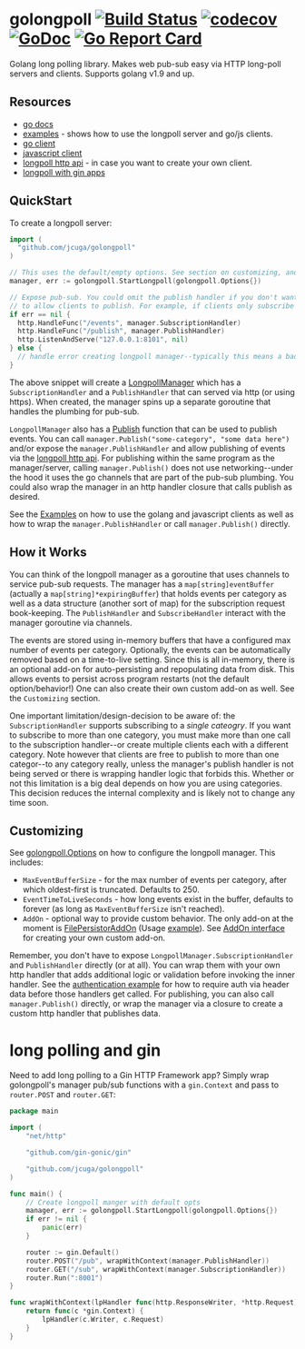 # golongpoll [![Build Status](https://travis-ci.com/jcuga/golongpoll.svg?branch=master)](https://travis-ci.com/jcuga/golongpoll) [![codecov](https://codecov.io/gh/jcuga/golongpoll/branch/master/graph/badge.svg)](https://codecov.io/gh/jcuga/golongpoll)  [![GoDoc](https://godoc.org/github.com/jcuga/golongpoll?status.svg)](https://godoc.org/github.com/jcuga/golongpoll) [![Go Report Card](https://goreportcard.com/badge/jcuga/golongpoll)](https://goreportcard.com/report/jcuga/golongpoll)
Golang long polling library. Makes web pub-sub easy via HTTP long-poll servers and clients.  Supports golang v1.9 and up.

## Resources
* [go docs](https://pkg.go.dev/github.com/jcuga/golongpoll)
* [examples](/examples/README.md) - shows how to use the longpoll server and go/js clients.
* [go client](/client/README.md)
* [javascript client](/js-client/README.md)
* [longpoll http api](/HttpLongPollAPI.md) - in case you want to create your own client.
* [longpoll with gin apps](#long-polling-and-gin)

## QuickStart
To create a longpoll server:
```go
import (
  "github.com/jcuga/golongpoll"
)

// This uses the default/empty options. See section on customizing, and Options go docs.
manager, err := golongpoll.StartLongpoll(golongpoll.Options{})

// Expose pub-sub. You could omit the publish handler if you don't want
// to allow clients to publish. For example, if clients only subscribe to data.
if err == nil {
  http.HandleFunc("/events", manager.SubscriptionHandler)
  http.HandleFunc("/publish", manager.PublishHandler)
  http.ListenAndServe("127.0.0.1:8101", nil)
} else {
  // handle error creating longpoll manager--typically this means a bad option.
}
```

The above snippet will create a [LongpollManager](https://pkg.go.dev/github.com/jcuga/golongpoll#LongpollManager) which has a `SubscriptionHandler` and a `PublishHandler` that can served via http (or using https).  When created, the manager spins up a separate goroutine that handles the plumbing for pub-sub.

`LongpollManager` also has a [Publish](https://pkg.go.dev/github.com/jcuga/golongpoll#LongpollManager.Publish) function that can be used to publish events. You can call `manager.Publish("some-category", "some data here")` and/or expose the `manager.PublishHandler` and allow publishing of events via the [longpoll http api](/HttpLongPollAPI.md).  For publishing within the same program as the manager/server, calling `manager.Publish()` does not use networking--under the hood it uses the go channels that are part of the pub-sub plumbing.  You could also wrap the manager in an http handler closure that calls publish as desired.

See the [Examples](/examples/README.md) on how to use the golang and javascript clients as well as how to wrap the `manager.PublishHandler` or call `manager.Publish()` directly.

## How it Works
You can think of the longpoll manager as a goroutine that uses channels to service pub-sub requests.  The manager has a `map[string]eventBuffer` (actually a `map[string]*expiringBuffer`) that holds events per category as well as a data structure (another sort of map) for the subscription request book-keeping.  The `PublishHandler` and `SubscribeHandler` interact with the manager goroutine via channels.

The events are stored using in-memory buffers that have a configured max number of events per category.  Optionally, the events can be automatically removed based on a time-to-live setting.  Since this is all in-memory, there is an optional add-on for auto-persisting and repopulating data from disk.  This allows events to persist across program restarts (not the default option/behavior!) One can also create their own custom add-on as well.  See the `Customizing` section.

One important limitation/design-decision to be aware of: the `SubscriptionHandler` supports subscribing to a *single cateogry*.  If you want to subscribe to more than one category, you must make more than one call to the subscription handler--or create multiple clients each with a different category.  Note however that clients are free to publish to more than one categor--to any category really, unless the manager's publish handler is not being served or there is wrapping handler logic that forbids this.  Whether or not this limitation is a big deal depends on how you are using categories. This decision reduces the internal complexity and is likely not to change any time soon. 

## Customizing
See [golongpoll.Options](https://pkg.go.dev/github.com/jcuga/golongpoll#Options) on how to configure the longpoll manager.  This includes:
* `MaxEventBufferSize` - for the max number of events per category, after which oldest-first is truncated. Defaults to 250.
* `EventTimeToLiveSeconds` - how long events exist in the buffer, defaults to forever (as long as `MaxEventBufferSize` isn't reached).
* `AddOn` - optional way to provide custom behavior. The only add-on at the moment is [FilePersistorAddOn](/fileaddon.go) (Usage [example](/examples/filepersist/filepersist.go)). See [AddOn interface](/addons.go) for creating your own custom add-on.

Remember, you don't have to expose `LongpollManager.SubscriptionHandler` and `PublishHandler` directly (or at all).  You can wrap them with your own http handler that adds additional logic or validation before invoking the inner handler.  See the [authentication example](/examples/authentication/auth.go) for how to require auth via header data before those handlers get called.  For publishing, you can also call `manager.Publish()` directly, or wrap the manager via a closure to create a custom http handler that publishes data.

# long polling and gin

Need to add long polling to a Gin HTTP Framework app?  Simply wrap golongpoll's manager pub/sub functions with a `gin.Context` and pass to `router.POST` and `router.GET`:

```go
package main

import (
	"net/http"

	"github.com/gin-gonic/gin"

	"github.com/jcuga/golongpoll"
)

func main() {
	// Create longpoll manger with default opts
	manager, err := golongpoll.StartLongpoll(golongpoll.Options{})
	if err != nil {
		panic(err)
	}

	router := gin.Default()
	router.POST("/pub", wrapWithContext(manager.PublishHandler))
	router.GET("/sub", wrapWithContext(manager.SubscriptionHandler))
	router.Run(":8001")
}

func wrapWithContext(lpHandler func(http.ResponseWriter, *http.Request)) func(*gin.Context) {
	return func(c *gin.Context) {
		lpHandler(c.Writer, c.Request)
	}
}
```
